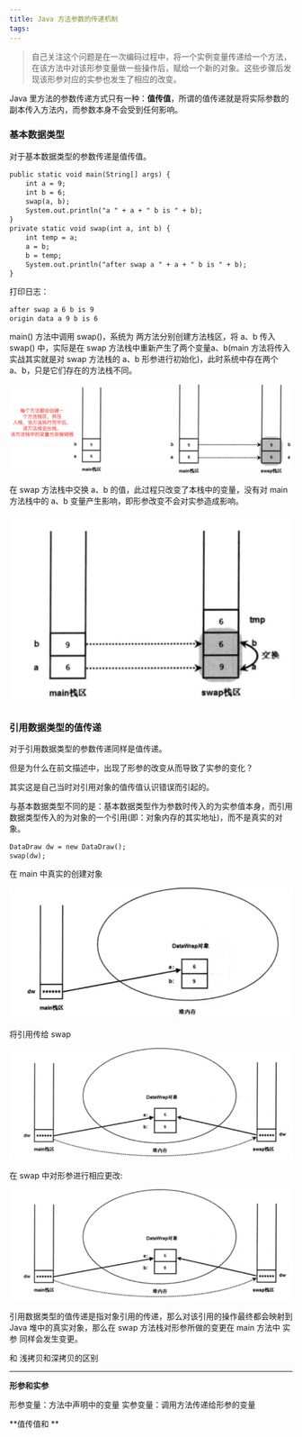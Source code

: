 ```yaml
---
title: Java 方法参数的传递机制
tags:
---
```



>自己关注这个问题是在一次编码过程中，将一个实例变量传递给一个方法，在该方法中对该形参变量做一些操作后，赋给一个新的对象。这些步骤后发现该形参对应的实参也发生了相应的改变。



Java 里方法的参数传递方式只有一种：**值传值**，所谓的值传递就是将实际参数的副本传入方法内，而参数本身不会受到任何影响。


### 基本数据类型

对于基本数据类型的参数传递是值传值。

```
public static void main(String[] args) {
    int a = 9;
    int b = 6;
    swap(a, b);
    System.out.println("a " + a + " b is " + b);
}
private static void swap(int a, int b) {
    int temp = a;
    a = b;
    b = temp;
    System.out.println("after swap a " + a + " b is " + b);
}
```

打印日志：
```
after swap a 6 b is 9
origin data a 9 b is 6
```




main() 方法中调用 swap()，系统为 两方法分别创建方法栈区，将 a、b 传入 swap() 中，实际是在 swap 方法栈中重新产生了两个变量a、b(main 方法将传入实战其实就是对 swap 方法栈的 a、b 形参进行初始化)，此时系统中存在两个 a、b，只是它们存在的方法栈不同。


![](/../images/2019_08_01_01.png)


在 swap 方法栈中交换 a、b 的值，此过程只改变了本栈中的变量，没有对 main 方法栈中的 a、b 变量产生影响，即形参改变不会对实参造成影响。

![](/../images/2019_08_02_01.png)

### 引用数据类型的值传递

对于引用数据类型的参数传递同样是值传递。


但是为什么在前文描述中，出现了形参的改变从而导致了实参的变化？

其实这是自己当时对引用对象的值传值认识错误而引起的。


与基本数据类型不同的是：基本数据类型作为参数时传入的为实参值本身，而引用数据类型传入的为对象的一个引用(即：对象内存的其实地址)，而不是真实的对象。


```
DataDraw dw = new DataDraw();
swap(dw);
```

在 main 中真实的创建对象

![](/../images/2019_08_02_02.png)

将引用传给 swap

![](/../images/2019_08_02_03.png)


在 swap 中对形参进行相应更改:

![](/../images/2019_08_02_03.png)


引用数据类型的值传递是指对象引用的传递，那么对该引用的操作最终都会映射到 Java 堆中的真实对象，那么在 swap 方法栈对形参所做的变更在 main 方法中 实参 同样会发生变更。



和 浅拷贝和深拷贝的区别



---

**形参和实参**

形参变量：方法中声明中的变量
实参变量：调用方法传递给形参的变量

**值传值和  **